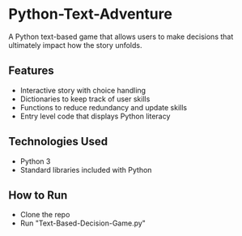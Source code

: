 # Python-Text-Adventure
A Python text-based game that allows users to make decisions that ultimately impact how the story unfolds.

## Features
- Interactive story with choice handling
- Dictionaries to keep track of user skills
- Functions to reduce redundancy and update skills
- Entry level code that displays Python literacy

## Technologies Used
- Python 3
- Standard libraries included with Python

## How to Run
- Clone the repo
- Run "Text-Based-Decision-Game.py"
